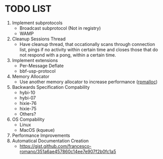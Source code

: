 # TODO LIST

 1. Implement subprotocols 
	 - Broadcast subprotocol (Not in registry)
	 - WAMP
 2. Cleanup Sessions Thread 
	 - Have cleanup thread, that occationally scans through connection list, pings if no activity within certain time and closes those that do not respond with a pong, within a certain time.
 3. Implement extensions 
	 - Per-Message Deflate
	 - bbf-usp-protocol
 4. Memory Allocator 
	 - Use another memory allocator to increase performance ([rpmalloc](https://github.com/mjansson/rpmalloc/))
 5. Backwards Specification Compability
	 - hybi-10
	 - hybi-07
	 - hixie-76
	 - hixie-75
	 - Others?
 6. OS Compability
	 - Linux
	 - MacOS (kqueue)
 7. Performance Improvements
 8. Automatical Documentation Creation
     - https://gist.github.com/francesco-romano/351a6ae457860c14ee7e907f2b0fc1a5
